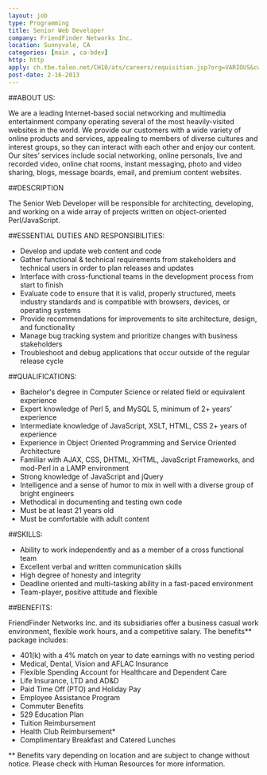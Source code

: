 ```yaml
---
layout: job
type: Programming
title: Senior Web Developer
company: FriendFinder Networks Inc.
location: Sunnyvale, CA
categories: [main , ca-bdev]
http: http
apply: ch.tbe.taleo.net/CH10/ats/careers/requisition.jsp?org=VARIOUS&cws=37&rid=118&mode=job
post-date: 2-16-2013
---
```


##ABOUT US:

We are a leading Internet-based social networking and multimedia entertainment company operating several of the most heavily-visited websites in the world. We provide our customers with a wide variety of online products and services, appealing to members of diverse cultures and interest groups, so they can interact with each other and enjoy our content. Our sites’ services include social networking, online personals, live and recorded video, online chat rooms, instant messaging, photo and video sharing, blogs, message boards, email, and premium content websites.

##DESCRIPTION

The Senior Web Developer will be responsible for architecting, developing, and working on a wide array of projects written on object-oriented Perl/JavaScript.  

##ESSENTIAL DUTIES AND RESPONSIBILITIES:

* Develop and update web content and code
* Gather functional & technical requirements from stakeholders and technical users in order to plan releases and updates
* Interface with cross-functional teams in the development process from start to finish
* Evaluate code to ensure that it is valid, properly structured, meets industry standards and is compatible with browsers, devices, or operating systems
* Provide recommendations for improvements to site architecture, design, and functionality
* Manage bug tracking system and prioritize changes with business stakeholders
* Troubleshoot and debug applications that occur outside of the regular release cycle

##QUALIFICATIONS:

* Bachelor's degree in Computer Science or related field or equivalent experience
* Expert knowledge of Perl 5, and MySQL 5, minimum of 2+ years’ experience
* Intermediate knowledge of JavaScript, XSLT, HTML, CSS 2+ years of experience
* Experience in Object Oriented Programming and Service Oriented Architecture
* Familiar with AJAX, CSS, DHTML, XHTML, JavaScript Frameworks, and mod-Perl in a LAMP environment
* Strong knowledge of JavaScript and jQuery
* Intelligence and a sense of humor to mix in well with a diverse group of bright engineers
* Methodical in documenting and testing own code
* Must be at least 21 years old
* Must be comfortable with adult content

##SKILLS:

* Ability to work independently and as a member of a cross functional team
* Excellent verbal and written communication skills
* High degree of honesty and integrity
* Deadline oriented and multi-tasking ability in a fast-paced environment
* Team-player, positive attitude and flexible

##BENEFITS:

FriendFinder Networks Inc. and its subsidiaries offer a business casual work environment, flexible work hours, and a competitive salary.  The benefits** package includes:

* 401(k) with a 4% match on year to date earnings with no vesting period
* Medical, Dental, Vision and AFLAC Insurance
* Flexible Spending Account for Healthcare and Dependent Care
* Life Insurance, LTD and AD&D
* Paid Time Off (PTO) and Holiday Pay
* Employee Assistance Program
* Commuter Benefits
* 529 Education Plan
* Tuition Reimbursement
* Health Club Reimbursement* 
* Complimentary Breakfast and Catered Lunches


** Benefits vary depending on location and are subject to change without notice. Please check with Human Resources for more information.
